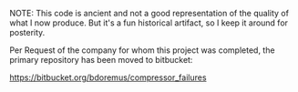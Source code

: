 NOTE: This code is ancient and not a good representation of the quality of what I now produce.  But it's a fun historical artifact, so I keep it around for posterity.

Per Request of the company for whom this project was completed, the primary repository has been moved to bitbucket:

https://bitbucket.org/bdoremus/compressor_failures
